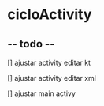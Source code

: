 # cicloActivity


## -- todo -- 

[] ajustar activity editar kt

[] ajustar activity editar xml

[] ajustar main activy